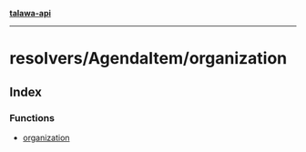 [**talawa-api**](../../../README.md)

***

# resolvers/AgendaItem/organization

## Index

### Functions

- [organization](functions/organization.md)

